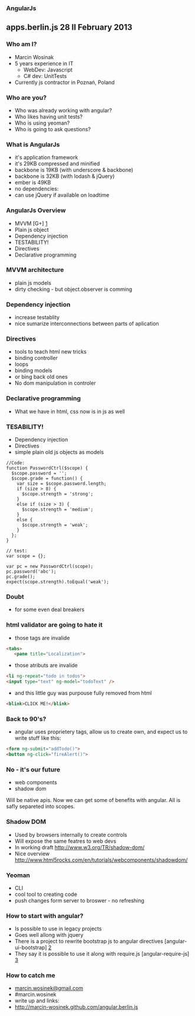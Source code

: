 ### AngularJs
## apps.berlin.js 28 II February 2013

### Who am I?
* Marcin Wosinak
* 5 years experience in IT
  * WebDev: Javascript
  * C# dev: UnitTests
* Currently js contractor in Poznań, Poland

### Who are you?

* Who was already working with angular?
* Who likes having unit tests?
* Who is using yeoman?
* Who is going to ask questions?

### What is AngularJs

* it's application framework
* it's 29KB compressed and minified
 * backbone is 19KB (with underscore & backbone)
 * backbone is 32KB (with lodash & jQuery)
 * ember is 49KB
* no dependencies:
 * can use jQuery if available on loadtime

### AngularJs Overview
* MVVM [G+] [1]
* Plain js object
* Dependency injection
* TESTABILITY!
* Directives
* Declarative programming

### MVVM architecture
* plain js models
* dirty checking - but object.observer is comming

### Dependency injection
* increase testablity
* nice sumarize interconnections between parts of aplication

### Directives
* tools to teach html new tricks
 * binding controller
 * loops
 * binding models
* or bing back old ones
* No dom manipulation in controler

### Declarative programming
* What we have in html, css now is in js as well

### TESABILITY!
* Dependency injection
* Directives
* simple plain old js objects as models

```
//Code:
function PasswordCtrl($scope) {
  $scope.password = '';
  $scope.grade = function() {
    var size = $scope.password.length;
    if (size > 8) {
      $scope.strength = 'strong';
    }
    else if (size > 3) {
      $scope.strength = 'medium';
    }
    else {
      $scope.strength = 'weak';
    }
  };
}

// test:
var scope = {};

var pc = new PasswordCtrl(scope);
pc.password('abc');
pc.grade();
expect(scope.strength).toEqual('weak');
```

### Doubt
* for some even deal breakers

### html validator are going to hate it
* those tags are invalide

```html
<tabs>
   <pane title="Localization">
```

* those atributs are invalide

```html
<li ng-repeat="todo in todos">
<input type="text" ng-model="todoText" />
```

* and this little guy was purpouse fully removed from html

```html
<blink>CLICK ME!</blink>
```

### Back to 90's?
* angular uses proprietery tags, allow us to create own, and expect us to write stuff like this:

```html
<form ng-submit="addTodo()">
<button ng-click="fireAlert()">
```

### No - it's our future
* web components
* shadow dom 

Will be native apis. Now we can get some of benefits with angular.
All is safly separeted into scopes.

### Shadow DOM
* Used by browsers internally to create controls
* Will expose the same featres to web devs
* In working draft http://www.w3.org/TR/shadow-dom/
* Nice overview http://www.html5rocks.com/en/tutorials/webcomponents/shadowdom/ 

### Yeoman
* CLI
* cool tool to creating code
* push changes form server to broswer - no refreshing

### How to start with angular?
* Is possible to use in legacy projects
* Goes well allong with jquery
* There is a project to rewrite bootstrap js to angular directives [angular-ui-bootstrap] [2]
* They say it is possible to use it along with require.js [angular-require-js] [3]

### How to catch me
* marcin.wosinek@gmail.com
* \#marcin.wosinek
* write up and links:
* http://marcin-wosinek.github.com/angular.berlin.js

[1]: https://plus.google.com/+AngularJS/posts/aZNVhj355G2   "G+"
[2]: http://angular-ui.github.com/bootstrap/   "angular-ui-bootstrap"
[3]: https://github.com/elsom25/angular-requirejs-html5boilerplate-seed   "angular-require-js"
